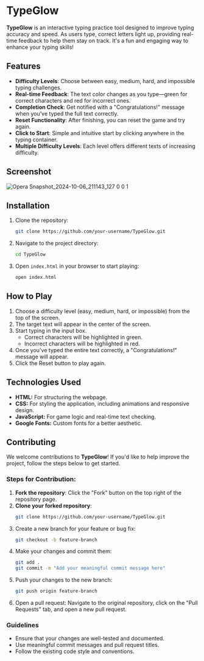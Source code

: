 # TypeGlow
**TypeGlow** is an interactive typing practice tool designed to improve typing accuracy and speed. As users type, correct letters light up, providing real-time feedback to help them stay on track. It's a fun and engaging way to enhance your typing skills!

## Features
- **Difficulty Levels**: Choose between easy, medium, hard, and impossible typing challenges.
- **Real-time Feedback**: The text color changes as you type—green for correct characters and red for incorrect ones.
- **Completion Check**: Get notified with a "Congratulations!" message when you've typed the full text correctly.
- **Reset Functionality**: After finishing, you can reset the game and try again.
- **Click to Start**: Simple and intuitive start by clicking anywhere in the typing container.
- **Multiple Difficulty Levels**: Each level offers different texts of increasing difficulty.

## Screenshot
![Opera Snapshot_2024-10-06_211143_127 0 0 1](https://github.com/user-attachments/assets/657a283b-f72c-496d-a8e6-86b0a3b5c64c)


## Installation
1. Clone the repository:
   ```bash
   git clone https://github.com/your-username/TypeGlow.git
   ```
2. Navigate to the project directory:
   ```bash
   cd TypeGlow
   ```
3. Open `index.html` in your browser to start playing:
   ```bash
   open index.html
   ```
## How to Play
1. Choose a difficulty level (easy, medium, hard, or impossible) from the top of the screen.
2. The target text will appear in the center of the screen.
3. Start typing in the input box.
   - Correct characters will be highlighted in green.
   - Incorrect characters will be highlighted in red.
4. Once you've typed the entire text correctly, a "Congratulations!" message will appear.
5. Click the Reset button to play again.

## Technologies Used
- **HTML:** For structuring the webpage.
- **CSS:** For styling the application, including animations and responsive design.
- **JavaScript:** For game logic and real-time text checking.
- **Google Fonts:** Custom fonts for a better aesthetic.

## Contributing

We welcome contributions to **TypeGlow**! If you'd like to help improve the project, follow the steps below to get started.

### Steps for Contribution:

1. **Fork the repository**: Click the "Fork" button on the top right of the repository page.
2. **Clone your forked repository**:
   ```bash
   git clone https://github.com/your-username/TypeGlow.git
   ```
3. Create a new branch for your feature or bug fix:
   ```bash
   git checkout -b feature-branch
   ```
4. Make your changes and commit them:
   ```bash
   git add .
   git commit -m "Add your meaningful commit message here"
   ```
5. Push your changes to the new branch:
   ```bash
   git push origin feature-branch
   ```
6. Open a pull request: Navigate to the original repository, click on the "Pull Requests" tab, and open a new pull request.

### Guidelines
- Ensure that your changes are well-tested and documented.
- Use meaningful commit messages and pull request titles.
- Follow the existing code style and conventions.
